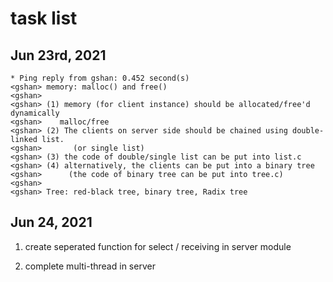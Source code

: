 # task list


## Jun 23rd, 2021

```
* Ping reply from gshan: 0.452 second(s)
<gshan> memory: malloc() and free()
<gshan>  
<gshan> (1) memory (for client instance) should be allocated/free'd dynamically
<gshan>    malloc/free
<gshan> (2) The clients on server side should be chained using double-linked list.
<gshan>       (or single list)
<gshan> (3) the code of double/single list can be put into list.c
<gshan> (4) alternatively, the clients can be put into a binary tree
<gshan>      (the code of binary tree can be put into tree.c)
<gshan>  
<gshan> Tree: red-black tree, binary tree, Radix tree

```

## Jun 24, 2021

1. create seperated function for select / receiving in server module

2. complete multi-thread in server

